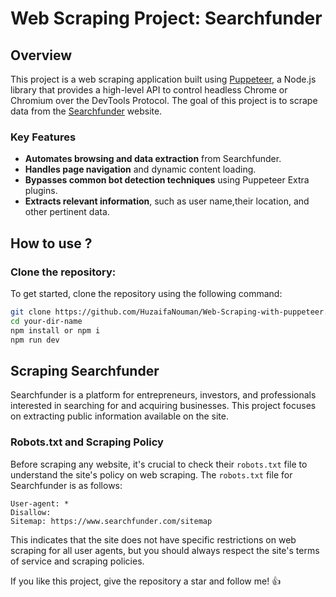 
# Web Scraping Project: Searchfunder

## Overview

This project is a web scraping application built using [Puppeteer](https://github.com/puppeteer/puppeteer), a Node.js library that provides a high-level API to control headless Chrome or Chromium over the DevTools Protocol. The goal of this project is to scrape data from the [Searchfunder](https://www.searchfunder.com/) website.

### Key Features

- **Automates browsing and data extraction** from Searchfunder.
- **Handles page navigation** and dynamic content loading.
- **Bypasses common bot detection techniques** using Puppeteer Extra plugins.
- **Extracts relevant information**, such as user name,their location, and other pertinent data.

## How to use ?

### Clone the repository:

To get started, clone the repository using the following command:

```bash
git clone https://github.com/HuzaifaNouman/Web-Scraping-with-puppeteer.git
cd your-dir-name
npm install or npm i
npm run dev
```




## Scraping Searchfunder

Searchfunder is a platform for entrepreneurs, investors, and professionals interested in searching for and acquiring businesses. This project focuses on extracting public information available on the site.


### Robots.txt and Scraping Policy

Before scraping any website, it's crucial to check their `robots.txt` file to understand the site's policy on web scraping. The `robots.txt` file for Searchfunder is as follows:

```
User-agent: *
Disallow:
Sitemap: https://www.searchfunder.com/sitemap
```
This indicates that the site does not have specific restrictions on web scraping for all user agents, but you should always respect the site's terms of service and scraping policies.

If you like this project, give the repository a star and follow me! 👍


